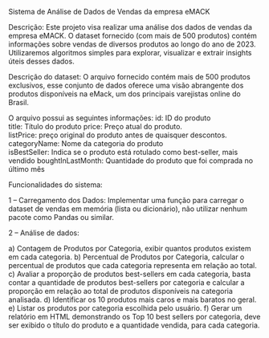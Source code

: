Sistema de Análise de Dados de Vendas da empresa eMACK 

Descrição: 
Este projeto visa realizar uma análise dos dados de vendas da empresa eMACK. 
O dataset fornecido (com mais de 500 produtos) contém informações sobre 
vendas de diversos produtos ao longo do ano de 2023. Utilizaremos algoritmos 
simples para explorar, visualizar e extrair insights úteis desses dados. 

Descrição do dataset: 
O arquivo fornecido contém mais de 500 produtos exclusivos, esse conjunto de 
dados oferece uma visão abrangente dos produtos disponíveis na eMack, um 
dos principais varejistas online do Brasil.

O arquivo possui as seguintes informações: 
id: ID do produto  
title: Título do produto 
price: Preço atual do produto.  
listPrice: preço original do produto antes de quaisquer descontos.  
categoryName: Nome da categoria do produto  
isBestSeller: Indica se o produto está rotulado como best-seller, mais vendido 
boughtInLastMonth: Quantidade do produto que foi comprada no último mês 

Funcionalidades do sistema: 

1 – Carregamento dos Dados: Implementar uma função para carregar o 
dataset de vendas em memória (lista ou dicionário), não utilizar nenhum pacote como 
Pandas ou similar. 

2 – Análise de dados: 

a) Contagem de Produtos por Categoria, exibir quantos produtos 
existem em cada categoria. 
b) Percentual de Produtos por Categoria, calcular o percentual de 
produtos que cada categoria representa em relação ao total. 
c) Avaliar a proporção de produtos best-sellers em cada categoria, 
basta contar a quantidade de produtos best-sellers por categoria e calcular a 
proporção em relação ao total de produtos disponíveis na categoria 
analisada. 
d) Identificar os 10 produtos mais caros e mais baratos no geral. 
e) Listar os produtos por categoria escolhida pelo usuário. 
f) Gerar um relatório em HTML demonstrando os Top 10 best
sellers por categoria, deve ser exibido o título do produto e a quantidade 
vendida, para cada categoria.  
